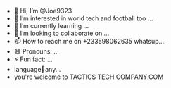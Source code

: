 - 👋 Hi, I’m @Joe9323
- 👀 I’m interested in world tech and football too ...
- 🌱 I’m currently learning ...
- 💞️ I’m looking to collaborate on ...
- 📫 How to reach me on +233598062635 whatsup...
- 😄 Pronouns: ...
- ⚡ Fun fact: ...
- language🤪any...
- you're welcome to TACTICS TECH COMPANY.COM

<!---
Joe9323/Joe9323 is a ✨ special ✨ repository because its `README.md` (this file) appears on your GitHub profile.
You can click the Preview link to take a look at your changes.
--->
